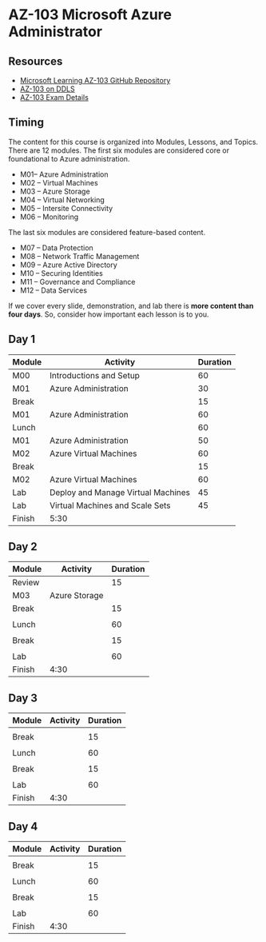 # AZ-103 Microsoft Azure Administrator

## Resources

* [Microsoft Learning AZ-103 GitHub Repository](https://github.com/MicrosoftLearning/AZ-103-MicrosoftAzureAdministrator)
* [AZ-103 on DDLS](https://www.ddls.com.au/courses/microsoft/azure/microsoft-az-103t00-microsoft-azure-administrator/)
* [AZ-103 Exam Details](https://www.microsoft.com/en-us/learning/exam-az-103.aspx)

## Timing

The content for this course is organized into Modules, Lessons, and Topics. There are 12 modules. The first six modules are considered core or foundational to Azure administration.

* M01– Azure Administration
* M02 – Virtual Machines
* M03 – Azure Storage
* M04 – Virtual Networking 
* M05 – Intersite Connectivity
* M06 – Monitoring 

The last six modules are considered feature-based content.

* M07 – Data Protection
* M08 – Network Traffic Management
* M09 – Azure Active Directory
* M10 – Securing Identities
* M11 – Governance and Compliance
* M12 – Data Services

If we cover every slide, demonstration, and lab there is **more content than four days**. So, consider how important each lesson is to you.

## Day 1

|Module|Activity|Duration|
|-|-|-|
|M00|Introductions and Setup|60|
|M01|Azure Administration|30|
|Break||15|
|M01|Azure Administration|60|
|Lunch||60|
|M01|Azure Administration|50|
|M02|Azure Virtual Machines|60|
|Break||15|
|M02|Azure Virtual Machines|60|
|Lab|Deploy and Manage Virtual Machines|45|
|Lab|Virtual Machines and Scale Sets|45|
|Finish|5:30||

## Day 2

|Module|Activity|Duration|
|-|-|-|
|Review||15|
|M03|Azure Storage||
|Break||15|
||||
|Lunch||60|
||||
|Break||15|
||||
|Lab||60|
|Finish|4:30||

## Day 3

|Module|Activity|Duration|
|-|-|-|
||||
|Break||15|
||||
|Lunch||60|
||||
|Break||15|
||||
|Lab||60|
|Finish|4:30||

## Day 4

|Module|Activity|Duration|
|-|-|-|
||||
|Break||15|
||||
|Lunch||60|
||||
|Break||15|
||||
|Lab||60|
|Finish|4:30||
